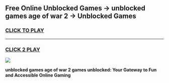
## Free Online Unblocked Games → unblocked games age of war 2 → Unblocked Games
<h3>
<a href="https://premium.freeplayer.one?title=unblocked_games_age_of_war_2&ref=21F">CLICK TO PLAY</a></h3>
<hr>

<h3>
<a href="https://premium.freeplayer.one?title=unblocked_games_age_of_war_2&ref=21F">CLICK 2 PLAY</a>
  
</h3>

<a href="https://premium.freeplayer.one?title=unblocked_games_age_of_war_2&ref=21F/"><img src="https://clearcache.store/games.png"></a>


**unblocked games age of war 2 games unblocked: Your Gateway to Fun and Accessible Online Gaming**
